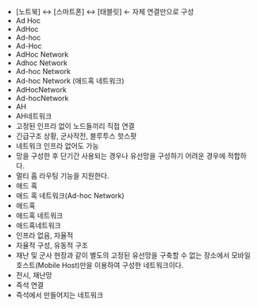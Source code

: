 ﻿- [노트북] ↔ [스마트폰] ↔ [태블릿]   ← 자체 연결만으로 구성
- Ad Hoc
- AdHoc
- Ad-hoc
- Ad-Hoc
- AdHoc Network
- Adhoc Network
- Ad-hoc Network
- Ad-hoc Network (애드혹 네트워크)
- AdHocNetwork
- Ad-hocNetwork
- AH
- AH네트워크
- 고정된 인프라 없이 노드들끼리 직접 연결
- 긴급구조 상황, 군사작전, 블루투스 핫스팟
- 네트워크 인프라 없어도 가능
- 망을 구성한 후 단기간 사용되는 경우나 유선망을 구성하기 어려운 경우에 적합하다.
- 멀티 홉 라우팅 기능을 지원한다.
- 애드 혹
- 애드 혹 네트워크(Ad-hoc Network)
- 애드혹
- 애드혹 네트워크
- 애드혹네트워크
- 인프라 없음, 자율적
- 자율적 구성, 유동적 구조
- 재난 및 군사 현장과 같이 별도의 고정된 유선망을 구축할 수 없는 장소에서 모바일 호스트(Mobile Host)만을 이용하여 구성한 네트워크이다.
- 전시, 재난망
- 즉석 연결
- 즉석에서 만들어지는 네트워크
